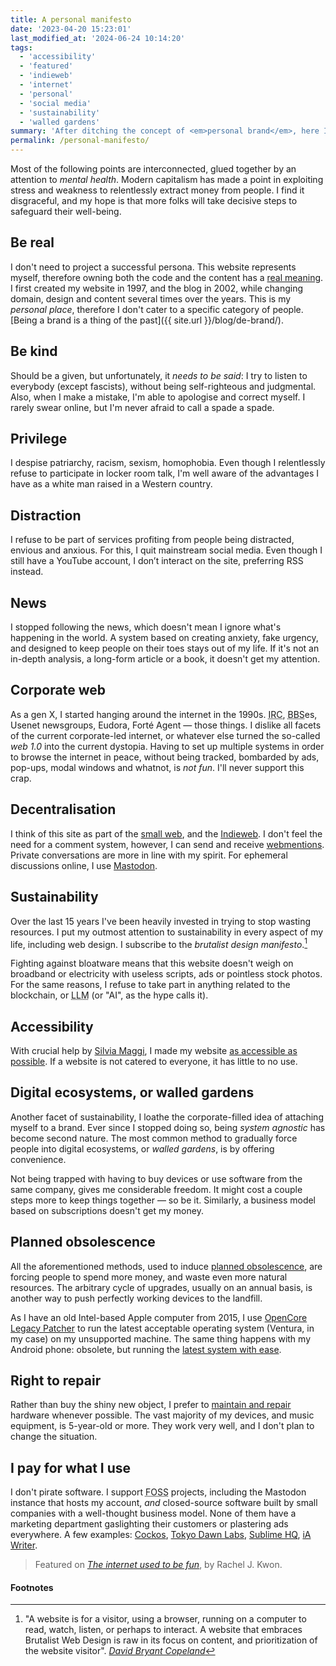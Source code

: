 ```yaml
---
title: A personal manifesto
date: '2023-04-20 15:23:01'
last_modified_at: '2024-06-24 10:14:20'
tags:
  - 'accessibility'
  - 'featured'
  - 'indieweb'
  - 'internet'
  - 'personal'
  - 'social media'
  - 'sustainability'
  - 'walled gardens'
summary: 'After ditching the concept of <em>personal brand</em>, here I go with a few principles I stand for. Is there a point in hiding behind a mask?'
permalink: /personal-manifesto/
---
```

Most of the following points are interconnected, glued together by an attention to *mental health*. Modern capitalism has made a point in exploiting stress and weakness to relentlessly extract money from people. I find it disgraceful, and my hope is that more folks will take decisive steps to safeguard their well-being.

## Be real

I don't need to project a successful persona. This website represents myself, therefore owning both the code and the content has a [real meaning](https://anhvn.com/posts/2021/2021-12-14-i-love-my-website/). I first created my website in 1997, and the blog in 2002, while changing domain, design and content several times over the years. This is my *personal place*, therefore I don't cater to a specific category of people. [Being a brand is a thing of the past]({{ site.url }}/blog/de-brand/).

## Be kind

Should be a given, but unfortunately, it *needs to be said*: I try to listen to everybody (except fascists), without being self-righteous and judgmental. Also, when I make a mistake, I'm able to apologise and correct myself. I rarely swear online, but I'm never afraid to call a spade a spade.

## Privilege

I despise patriarchy, racism, sexism, homophobia. Even though I relentlessly refuse to participate in locker room talk, I'm well aware of the advantages I have as a white man raised in a Western country.

## Distraction

I refuse to be part of services profiting from people being distracted, envious and anxious. For this, I quit mainstream social media. Even though I still have a YouTube account, I don’t interact on the site, preferring RSS instead.

## News

I stopped following the news, which doesn't mean I ignore what's happening in the world. A system based on creating anxiety, fake urgency, and designed to keep people on their toes stays out of my life. If it's not an in-depth analysis, a long-form article or a book, it doesn't get my attention.

## Corporate web

As a gen X, I started hanging around the internet in the 1990s. <abbr title="Internet Relay Chat">IRC</abbr>, <abbr title="Bulletin Board System">BBS</abbr>es, Usenet newsgroups, Eudora, Fort&eacute; Agent — those things. I dislike all facets of the current corporate-led internet, or whatever else turned the so-called _web 1.0_ into the current dystopia. Having to set up multiple systems in order to browse the internet in peace, without being tracked, bombarded by ads, pop-ups, modal windows and whatnot, is *not fun*. I'll never support this crap.

## Decentralisation

I think of this site as part of the [small web](https://ar.al/2020/08/07/what-is-the-small-web/), and the [Indieweb](https://indieweb.org/). I don't feel the need for a comment system, however, I can send and receive [webmentions](https://alistapart.com/article/webmentions-enabling-better-communication-on-the-internet/). Private conversations are more in line with my spirit. For ephemeral discussions online, I use [Mastodon](https://sonomu.club/@m2m).

## Sustainability

Over the last 15 years I've been heavily invested in trying to stop wasting resources. I put my outmost attention to sustainability in every aspect of my life, including web design. I subscribe to the *brutalist design manifesto*.[^1]

Fighting against bloatware means that this website doesn't weigh on broadband or electricity with useless scripts, ads or pointless stock photos. For the same reasons, I refuse to take part in anything related to the blockchain, or <abbr title='Large Language Models'>LLM</abbr> (or "AI", as the hype calls it).

## Accessibility

With crucial help by [Silvia Maggi](https://silviamaggidesign.com/about/), I made my website [as accessible as possible](https://webaim.org/projects/million/lookup?domain=minutestomidnight.co.uk). If a website is not catered to everyone, it has little to no use.

## Digital ecosystems, or walled gardens

Another facet of sustainability, I loathe the corporate-filled idea of attaching myself to a brand. Ever since I stopped doing so, being *system agnostic* has become second nature. The most common method to gradually force people into digital ecosystems, or *walled gardens*, is by offering convenience.

Not being trapped with having to buy devices or use software from the same company, gives me considerable freedom. It might cost a couple steps more to keep things together — so be it. Similarly, a business model based on subscriptions doesn't get my money.

## Planned obsolescence

All the aforementioned methods, used to induce [planned obsolescence](https://en.wikipedia.org/wiki/Planned_obsolescence), are forcing people to spend more money, and waste even more natural resources. The arbitrary cycle of upgrades, usually on an annual basis, is another way to push perfectly working devices to the landfill.

As I have an old Intel-based Apple computer from 2015, I use [OpenCore Legacy Patcher](https://dortania.github.io/OpenCore-Legacy-Patcher/) to run the latest acceptable operating system (Ventura, in my case) on my unsupported machine. The same thing happens with my Android phone: obsolete, but running the [latest system with ease](/blog/installing-android-13-on-an-unsupported-non-google-phone/).

## Right to repair

Rather than buy the shiny new object, I prefer to [maintain and repair](https://en.wikipedia.org/wiki/Right_to_repair) hardware whenever possible. The vast majority of my devices, and music equipment, is 5-year-old or more. They work very well, and I don't plan to change the situation.

## I pay for what I use

I don't pirate software. I support <abbr title="Free and Open-Source Software">FOSS</abbr> projects, including the Mastodon instance that hosts my account, *and* closed-source software built by small companies with a well-thought business model. None of them have a marketing department gaslighting their customers or plastering ads everywhere. A few examples: [Cockos](https://cockos.com/), [Tokyo Dawn Labs](https://www.tokyodawn.net/tokyo-dawn-labs/), [Sublime HQ](https://www.sublimehq.com/), [iA Writer](https://ia.net/writer).

<aside>
  <blockquote>
    <p>Featured on <a href="https://projects.kwon.nyc/internet-is-fun/"><em>The internet used to be fun</em></a>, by Rachel J. Kwon.</p>
  </blockquote>
</aside>

#### Footnotes

[^1]: "A website is for a visitor, using a browser, running on a computer to read, watch, listen, or perhaps to interact. A website that embraces Brutalist Web Design is raw in its focus on content, and prioritization of the website visitor". <cite>[David Bryant Copeland](https://brutalist-web.design/)</cite>